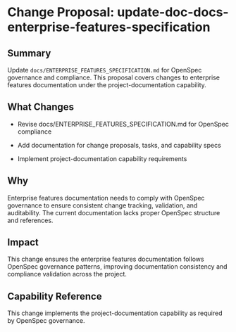 # Change Proposal: update-doc-docs-enterprise-features-specification

## Summary

Update `docs/ENTERPRISE_FEATURES_SPECIFICATION.md` for OpenSpec governance and compliance. This proposal covers changes to enterprise features documentation under the project-documentation capability.

## What Changes

- Revise docs/ENTERPRISE_FEATURES_SPECIFICATION.md for OpenSpec compliance

- Add documentation for change proposals, tasks, and capability specs

- Implement project-documentation capability requirements

## Why

Enterprise features documentation needs to comply with OpenSpec governance to ensure consistent change tracking, validation, and auditability. The current documentation lacks proper OpenSpec structure and references.

## Impact

This change ensures the enterprise features documentation follows OpenSpec governance patterns, improving documentation consistency and compliance validation across the project.

## Capability Reference

This change implements the project-documentation capability as required by OpenSpec governance.
